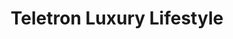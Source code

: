 ---
title: "Teletron Luxury Lifestyle"
url: /falls-church/teletron-luxury-lifestyle/
shop: Haushaltsgeräte
---
